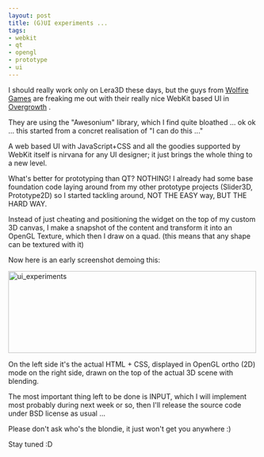 ```yaml
--- 
layout: post
title: (G)UI experiments ...
tags: 
- webkit
- qt
- opengl
- prototype
- ui
---
```

I should really work only on Lera3D these days, but the guys from <a title="Overgrowth" href="http://www.wolfire.com/overgrowth" target="_blank">Wolfire Games</a> are freaking me out with their really nice WebKit based UI in <a title="Overgrowth" href="http://www.wolfire.com/overgrowth" target="_blank">Overgrowth</a> .

They are using the "Awesonium" library, which I find quite bloathed ... ok ok ... this started from a concret realisation of "I can do this ..."

A web based UI with JavaScript+CSS and all the goodies supported by WebKit itself is nirvana for any UI designer; it just brings the whole thing to a new level.

What's better for prototyping than QT? NOTHING! I already had some base foundation code laying around from my other prototype projects (Slider3D, Prototype2D) so I started tackling around, NOT THE EASY way, BUT THE HARD WAY.

Instead of just cheating and positioning the widget on the top of my custom 3D canvas, I make a snapshot of the content and transform it into an OpenGL Texture, which then I draw on a quad. (this means that any shape can be textured with it)

Now here is an early screenshot demoing this:

<a class="image" href="{{ site.url }}/images/2009/09/ui_experiments.png"><img class="aligncenter size-medium wp-image-673" title="ui_experiments" src="{{ site.url }}/images/2009/09/ui_experiments-500x165.png" alt="ui_experiments" width="500" height="165" /></a>

On the left side it's the actual HTML + CSS, displayed in OpenGL ortho (2D) mode on the right side, drawn on the top of the actual 3D scene with blending.

The most important thing left to be done is INPUT, which I will implement most probably during next week or so, then I'll release the source code under BSD license as usual ...

Please don't ask who's the blondie, it just won't get you anywhere :)

Stay tuned :D
